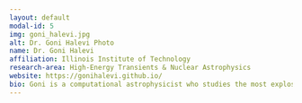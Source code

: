 ```yaml
---
layout: default
modal-id: 5
img: goni_halevi.jpg
alt: Dr. Goni Halevi Photo
name: Dr. Goni Halevi
affiliation: Illinois Institute of Technology
research-area: High-Energy Transients & Nuclear Astrophysics
website: https://gonihalevi.github.io/
bio: Goni is a computational astrophysicist who studies the most explosive events in the universe, from supernovae to neutron star mergers. She uses cutting-edge simulations that combine general relativity, magnetohydrodynamics, and nuclear physics to understand how the heaviest elements are created and scattered throughout the cosmos. Her work bridges theory and observation, creating end-to-end models of stellar explosions and compact object collisions that help interpret gravitational wave and electromagnetic signals.
---
```

